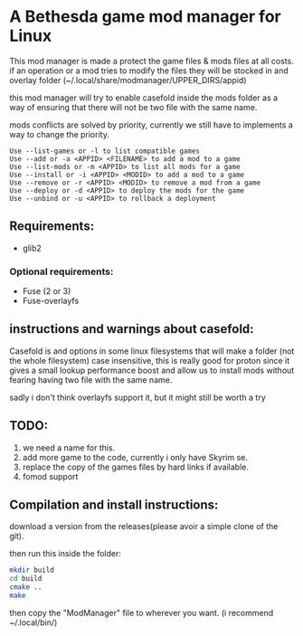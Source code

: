 
# A Bethesda game mod manager for Linux

This mod manager is made a protect the game files & mods files at all costs.
if an operation or a mod tries to modify the files they will be stocked in and overlay folder (~/.local/share/modmanager/UPPER_DIRS/appid)

this mod manager will try to enable casefold inside the mods folder as a way of ensuring that there will not be two file with the same name.

mods conflicts are solved by priority, currently we still have to implements
a way to change the priority.


```
Use --list-games or -l to list compatible games
Use --add or -a <APPID> <FILENAME> to add a mod to a game
Use --list-mods or -m <APPID> to list all mods for a game
Use --install or -i <APPID> <MODID> to add a mod to a game
Use --remove or -r <APPID> <MODID> to remove a mod from a game
Use --deploy or -d <APPID> to deploy the mods for the game
Use --unbind or -u <APPID> to rollback a deployment
```

## Requirements:
* glib2

### Optional requirements:
* Fuse (2 or 3)
* Fuse-overlayfs

## instructions and warnings about casefold:
Casefold is and options in some linux filesystems that will make a folder (not the whole filesystem) case insensitive, this is really good for proton since it gives a small lookup performance boost and allow us to install mods without fearing having two file with the same name.

sadly i don't think overlayfs support it, but it might still be worth a try



## TODO:

1. we need a name for this.
2. add more game to the code, currently i only have Skyrim se.
3. replace the copy of the games files by hard links if available.
4. fomod support

## Compilation and install instructions:
download a version from the releases(please avoir a simple clone of the git).

then run this inside the folder:
```bash
mkdir build
cd build
cmake ..
make
```

then copy the "ModManager" file to wherever you want. (i recommend ~/.local/bin/)
